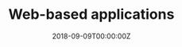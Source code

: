 ---
# Course title, summary, and position.
linktitle: Web-based applications
summary: "Portfolio"
weight: 1

# Page metadata.
title: Web-based applications
date: "2018-09-09T00:00:00Z"
lastmod: "2018-09-09T00:00:00Z"
draft: false  # Is this a draft? true/false
toc: false  # Show table of contents? true/false
type: docs  # Do not modify.

# Add menu entry to sidebar.
# - name: Declare this menu item as a parent with ID `name`.
# - weight: Position of link in menu.
menu:
  r:
    name: Web-based applications
    weight: 1
---